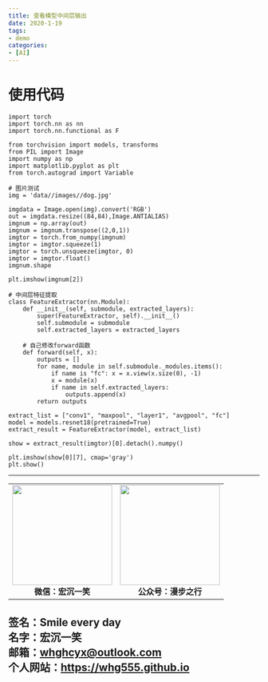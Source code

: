 ```yaml
---
title: 查看模型中间层输出
date: 2020-1-19
tags: 
- demo
categories:
- [AI]
---
```

# 使用代码 #
```
import torch
import torch.nn as nn
import torch.nn.functional as F

from torchvision import models, transforms
from PIL import Image
import numpy as np
import matplotlib.pyplot as plt
from torch.autograd import Variable

# 图片测试
img = 'data//images//dog.jpg'

imgdata = Image.open(img).convert('RGB')
out = imgdata.resize((84,84),Image.ANTIALIAS)
imgnum = np.array(out)
imgnum = imgnum.transpose((2,0,1))
imgtor = torch.from_numpy(imgnum)
imgtor = imgtor.squeeze(1)
imgtor = torch.unsqueeze(imgtor, 0)
imgtor = imgtor.float()
imgnum.shape

plt.imshow(imgnum[2])

# 中间层特征提取
class FeatureExtractor(nn.Module):
    def __init__(self, submodule, extracted_layers):
        super(FeatureExtractor, self).__init__()
        self.submodule = submodule
        self.extracted_layers = extracted_layers
 
    # 自己修改forward函数
    def forward(self, x):
        outputs = []
        for name, module in self.submodule._modules.items():
            if name is "fc": x = x.view(x.size(0), -1)
            x = module(x)
            if name in self.extracted_layers:
                outputs.append(x)
        return outputs
        
extract_list = ["conv1", "maxpool", "layer1", "avgpool", "fc"]
model = models.resnet18(pretrained=True)
extract_result = FeatureExtractor(model, extract_list)

show = extract_result(imgtor)[0].detach().numpy()

plt.imshow(show[0][7], cmap='gray')
plt.show()
```




---
<center>
<table>
    <tr>
        <td >
            <center>
                <img src="https://i.loli.net/2020/01/08/CJz85Sbal6M7EOV.png" width="200"/>
            </center>
            <center style="font-weight:900">
                微信：宏沉一笑
            </center>
        </td>
        <td >
            <center>
                <img src="https://i.loli.net/2020/01/08/veq2DSphHME9KPV.jpg" width="200"/>
            </center>
            <center style="font-weight:900">
                公众号：漫步之行
            </center>
        </td>
    </tr>
</table>
</center>


**签名：Smile every day**    
**名字：宏沉一笑**   
**邮箱：whghcyx@outlook.com**  
**个人网站：https://whg555.github.io**  
---